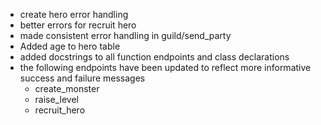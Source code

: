 - create hero error handling
- better errors for recruit hero
- made consistent error handling in guild/send_party
- Added age to hero table
- added docstrings to all function endpoints and class declarations
- the following endpoints have been updated to reflect more informative success and failure messages
    - create_monster
    - raise_level
    - recruit_hero

